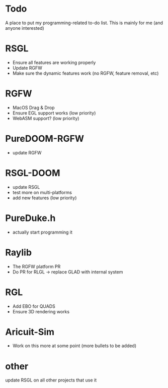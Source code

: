 # Todo
A place to put my programming-related to-do list. This is mainly for me (and anyone interested)

# RSGL
- Ensure all features are working properly
- Update RGFW 
- Make sure the dynamic features work (no RGFW, feature removal, etc)

# RGFW
- MacOS Drag & Drop
- Ensure EGL support works (low priority)
- WebASM support? (low priority)

# PureDOOM-RGFW
- update RGFW

# RSGL-DOOM
- update RSGL
- test more on multi-platforms
- add new features (low priority) 

# PureDuke.h
- actually start programming it 

# Raylib 
- The RGFW platform PR
- Do PR for RLGL -> replace GLAD with internal system

# RGL
- Add EBO for QUADS
- Ensure 3D rendering works

# Aricuit-Sim 
- Work on this more at some point (more bullets to be added)

# other
update RSGL on all other projects that use it 

